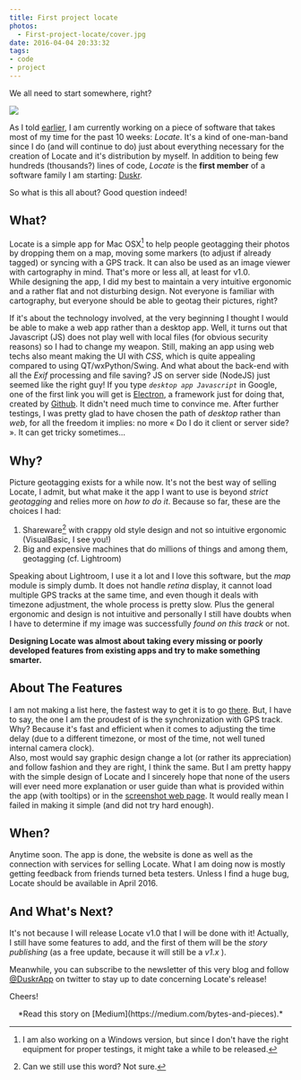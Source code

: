 ```yaml
---
title: First project locate
photos:
  - First-project-locate/cover.jpg
date: 2016-04-04 20:33:32
tags:
- code
- project
---
```


We all need to start somewhere, right?

<!--more-->
![](cover.jpg)

As I told [earlier](http://bytesandpieces.jonathanlurie.fr/we-are-multiple/), I am currently working on a piece of software that takes most of my time for the past 10 weeks: *Locate*. It's a kind of one-man-band since I do (and will continue to do) just about everything necessary for the creation of Locate and it's distribution by myself. In addition to being few hundreds (thousands?) lines of code, *Locate* is the **first member** of a software family I am starting: [Duskr](http://duskr.co).

So what is this all about? Good question indeed!  

## What?
Locate is a simple app for Mac OSX[^1] to help people geotagging their photos by dropping them on a map, moving some markers (to adjust if already tagged) or syncing with a GPS track. It can also be used as an image viewer with cartography in mind. That's more or less all, at least for v1.0.  
While designing the app, I did my best to maintain a very intuitive ergonomic and a rather flat and not disturbing design. Not everyone is familiar with cartography, but everyone should be able to geotag their pictures, right?

If it's about the technology involved, at the very beginning I thought I would be able to make a web app rather than a desktop app. Well, it turns out that Javascript (JS) does not play well with local files (for obvious security reasons) so I had to change my weapon. Still, making an app using web techs also meant making the UI with *CSS*, which is quite appealing compared to using QT/wxPython/Swing. And what about the back-end with all the *Exif* processing and file saving? JS on server side (NodeJS) just seemed like the right guy! If you type *```desktop app Javascript```* in Google, one of the first link you will get is [Electron](http://electron.atom.io/), a framework just for doing that, created by [Github](https://github.com/). It didn't need much time to convince me. After further testings, I was pretty glad to have chosen the path of *desktop* rather than *web*, for all the freedom it implies: no more « Do I do it client or server side? ». It can get tricky sometimes...

## Why?
Picture geotagging exists for a while now. It's not the best way of selling Locate, I admit, but what make it the app I want to use is beyond *strict geotagging* and relies more on *how to do it*. Because so far, these are the choices I had:

  1. Shareware[^2] with crappy old style design and not so intuitive ergonomic (VisualBasic, I see you!)
  2. Big and expensive machines that do millions of things and among them, geotagging (cf. Lightroom)

Speaking about Lightroom, I use it a lot and I love this software, but the *map* module is simply dumb. It does not handle *retina* display, it cannot load multiple GPS tracks at the same time, and even though it deals with timezone adjustment, the whole process is pretty slow. Plus the general ergonomic and design is not intuitive and personally I still have doubts when I have to determine if my image was successfully *found on this track* or not.

**Designing Locate was almost about taking every missing or poorly developed features from existing apps and try to make something smarter.**

## About The Features
I am not making a list here, the fastest way to get it is to go [there](http://duskr.co/locate/). But, I have to say, the one I am the proudest of is the synchronization with GPS track. Why? Because it's fast and efficient when it comes to adjusting the time delay (due to a different timezone, or most of the time, not well tuned internal camera clock).  
Also, most would say graphic design change a lot (or rather its appreciation) and follow fashion and they are right, I think the same. But I am pretty happy with the simple design of Locate and I sincerely hope that none of the users will ever need more explanation or user guide than what is provided within the app (with tooltips) or in the [screenshot web page](http://duskr.co/locate/screenshots.html). It would really mean I failed in making it simple (and did not try hard enough).


## When?
Anytime soon. The app is done, the website is done as well as the connection with services for selling Locate. What I am doing now is mostly getting feedback from friends turned beta testers. Unless I find a huge bug, Locate should be available in April 2016.

## And What's Next?
It's not because I will release Locate v1.0 that I will be done with it! Actually, I still have some features to add, and the first of them will be the *story publishing* (as a free update, because it will still be a *v1.x* ).

Meanwhile, you can subscribe to the newsletter of this very blog and follow [@DuskrApp](https://twitter.com/DuskrApp) on twitter to stay up to date concerning Locate's release!

Cheers!


<center>*Read this story on [Medium](https://medium.com/bytes-and-pieces).*</center>



[^1]: I am also working on a Windows version, but since I don't have the right equipment for proper testings, it might take a while to be released.

[^2]: Can we still use this word? Not sure.
